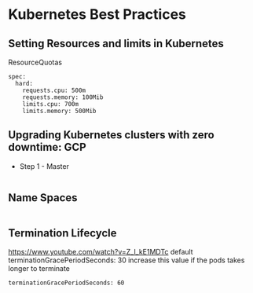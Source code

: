 # Kubernetes Best Practices
## Setting Resources and limits in Kubernetes
ResourceQuotas
```
spec:
  hard:
    requests.cpu: 500m
    requests.memory: 100Mib
    limits.cpu: 700m
    limits.memory: 500Mib
 ```
 
## Upgrading Kubernetes clusters with zero downtime: GCP
* Step 1 - Master
```
```
## Name Spaces
```

```
## Termination Lifecycle
https://www.youtube.com/watch?v=Z_l_kE1MDTc
default terminationGracePeriodSeconds: 30 
increase this value if the pods takes longer to terminate
```
terminationGracePeriodSeconds: 60
```
